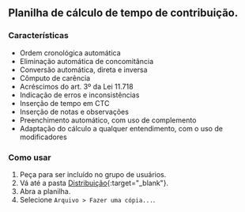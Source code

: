 ## Planilha de cálculo de tempo de contribuição.

### Características

* Ordem cronológica automática
* Eliminação automática de concomitância
* Conversão automática, direta e inversa
* Cômputo de carência
* Acréscimos do art. 3º da Lei 11.718
* Indicação de erros e inconsistências
* Inserção de tempo em CTC 
* Inserção de notas e observações
* Preenchimento automático, com uso de complemento
* Adaptação do cálculo a qualquer entendimento, com o uso de modificadores

### Como usar

1. Peça para ser incluído no grupo de usuários.
2. Vá até a pasta [Distribuição](https://drive.google.com/drive/folders/0B2B1B7RRK5HmS0I2clRTTTJiMXc){:target="_blank"}.
3. Abra a planilha.
4. Selecione `Arquivo > Fazer uma cópia...`.
